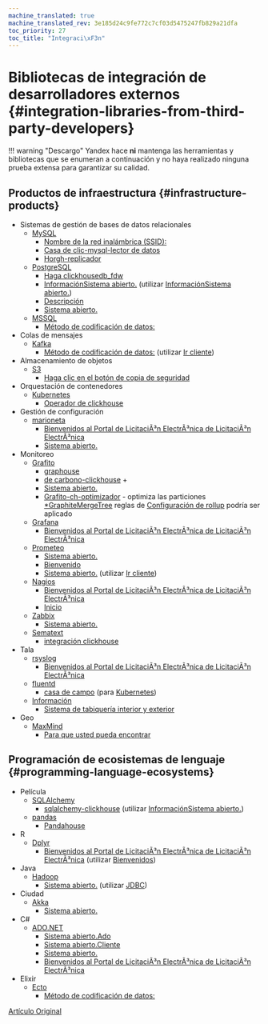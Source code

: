 ```yaml
---
machine_translated: true
machine_translated_rev: 3e185d24c9fe772c7cf03d5475247fb829a21dfa
toc_priority: 27
toc_title: "Integraci\xF3n"
---
```


# Bibliotecas de integración de desarrolladores externos {#integration-libraries-from-third-party-developers}

!!! warning "Descargo"
    Yandex hace **ni** mantenga las herramientas y bibliotecas que se enumeran a continuación y no haya realizado ninguna prueba extensa para garantizar su calidad.

## Productos de infraestructura {#infrastructure-products}

-   Sistemas de gestión de bases de datos relacionales
    -   [MySQL](https://www.mysql.com)
        -   [Nombre de la red inalámbrica (SSID):](https://github.com/sysown/proxysql/wiki/ClickHouse-Support)
        -   [Casa de clic-mysql-lector de datos](https://github.com/Altinity/clickhouse-mysql-data-reader)
        -   [Horgh-replicador](https://github.com/larsnovikov/horgh-replicator)
    -   [PostgreSQL](https://www.postgresql.org)
        -   [Haga clickhousedb\_fdw](https://github.com/Percona-Lab/clickhousedb_fdw)
        -   [InformaciónSistema abierto.](https://github.com/Infinidat/infi.clickhouse_fdw) (utilizar [InformaciónSistema abierto.](https://github.com/Infinidat/infi.clickhouse_orm))
        -   [Descripción](https://github.com/mkabilov/pg2ch)
        -   [Sistema abierto.](https://github.com/adjust/clickhouse_fdw)
    -   [MSSQL](https://en.wikipedia.org/wiki/Microsoft_SQL_Server)
        -   [Método de codificación de datos:](https://github.com/zlzforever/ClickHouseMigrator)
-   Colas de mensajes
    -   [Kafka](https://kafka.apache.org)
        -   [Método de codificación de datos:](https://github.com/housepower/clickhouse_sinker) (utilizar [Ir cliente](https://github.com/kshvakov/clickhouse/))
-   Almacenamiento de objetos
    -   [S3](https://en.wikipedia.org/wiki/Amazon_S3)
        -   [Haga clic en el botón de copia de seguridad](https://github.com/AlexAkulov/clickhouse-backup)
-   Orquestación de contenedores
    -   [Kubernetes](https://kubernetes.io)
        -   [Operador de clickhouse](https://github.com/Altinity/clickhouse-operator)
-   Gestión de configuración
    -   [marioneta](https://puppet.com)
        -   [Bienvenidos al Portal de LicitaciÃ³n ElectrÃ³nica de LicitaciÃ³n ElectrÃ³nica](https://forge.puppet.com/innogames/clickhouse)
        -   [Sistema abierto.](https://forge.puppet.com/mfedotov/clickhouse)
-   Monitoreo
    -   [Grafito](https://graphiteapp.org)
        -   [graphouse](https://github.com/yandex/graphouse)
        -   [de carbono-clickhouse](https://github.com/lomik/carbon-clickhouse) +
        -   [Sistema abierto.](https://github.com/lomik/graphite-clickhouse)
        -   [Grafito-ch-optimizador](https://github.com/innogames/graphite-ch-optimizer) - optimiza las particiones [\*GraphiteMergeTree](../../engines/table_engines/mergetree_family/graphitemergetree.md#graphitemergetree) reglas de [Configuración de rollup](../../engines/table_engines/mergetree_family/graphitemergetree.md#rollup-configuration) podría ser aplicado
    -   [Grafana](https://grafana.com/)
        -   [Bienvenidos al Portal de LicitaciÃ³n ElectrÃ³nica de LicitaciÃ³n ElectrÃ³nica](https://github.com/Vertamedia/clickhouse-grafana)
    -   [Prometeo](https://prometheus.io/)
        -   [Sistema abierto.](https://github.com/f1yegor/clickhouse_exporter)
        -   [Bienvenido](https://github.com/Percona-Lab/PromHouse)
        -   [Sistema abierto.](https://github.com/hot-wifi/clickhouse_exporter) (utilizar [Ir cliente](https://github.com/kshvakov/clickhouse/))
    -   [Nagios](https://www.nagios.org/)
        -   [Bienvenidos al Portal de LicitaciÃ³n ElectrÃ³nica de LicitaciÃ³n ElectrÃ³nica](https://github.com/exogroup/check_clickhouse/)
        -   [Inicio](https://github.com/innogames/igmonplugins/blob/master/src/check_clickhouse.py)
    -   [Zabbix](https://www.zabbix.com)
        -   [Sistema abierto.](https://github.com/Altinity/clickhouse-zabbix-template)
    -   [Sematext](https://sematext.com/)
        -   [integración clickhouse](https://github.com/sematext/sematext-agent-integrations/tree/master/clickhouse)
-   Tala
    -   [rsyslog](https://www.rsyslog.com/)
        -   [Bienvenidos al Portal de LicitaciÃ³n ElectrÃ³nica de LicitaciÃ³n ElectrÃ³nica](https://www.rsyslog.com/doc/master/configuration/modules/omclickhouse.html)
    -   [fluentd](https://www.fluentd.org)
        -   [casa de campo](https://github.com/flant/loghouse) (para [Kubernetes](https://kubernetes.io))
    -   [Información](https://www.sematext.com/logagent)
        -   [Sistema de tabiquería interior y exterior](https://sematext.com/docs/logagent/output-plugin-clickhouse/)
-   Geo
    -   [MaxMind](https://dev.maxmind.com/geoip/)
        -   [Para que usted pueda encontrar](https://github.com/AlexeyKupershtokh/clickhouse-maxmind-geoip)

## Programación de ecosistemas de lenguaje {#programming-language-ecosystems}

-   Película
    -   [SQLAlchemy](https://www.sqlalchemy.org)
        -   [sqlalchemy-clickhouse](https://github.com/cloudflare/sqlalchemy-clickhouse) (utilizar [InformaciónSistema abierto.](https://github.com/Infinidat/infi.clickhouse_orm))
    -   [pandas](https://pandas.pydata.org)
        -   [Pandahouse](https://github.com/kszucs/pandahouse)
-   R
    -   [Dplyr](https://db.rstudio.com/dplyr/)
        -   [Bienvenidos al Portal de LicitaciÃ³n ElectrÃ³nica de LicitaciÃ³n ElectrÃ³nica](https://github.com/IMSMWU/RClickhouse) (utilizar [Bienvenidos](https://github.com/artpaul/clickhouse-cpp))
-   Java
    -   [Hadoop](http://hadoop.apache.org)
        -   [Sistema abierto.](https://github.com/jaykelin/clickhouse-hdfs-loader) (utilizar [JDBC](../../sql_reference/table_functions/jdbc.md))
-   Ciudad
    -   [Akka](https://akka.io)
        -   [Sistema abierto.](https://github.com/crobox/clickhouse-scala-client)
-   C\#
    -   [ADO.NET](https://docs.microsoft.com/en-us/dotnet/framework/data/adonet/ado-net-overview)
        -   [Sistema abierto.Ado](https://github.com/killwort/ClickHouse-Net)
        -   [Sistema abierto.Cliente](https://github.com/DarkWanderer/ClickHouse.Client)
        -   [Sistema abierto.](https://github.com/ilyabreev/ClickHouse.Net)
        -   [Bienvenidos al Portal de LicitaciÃ³n ElectrÃ³nica de LicitaciÃ³n ElectrÃ³nica](https://github.com/ilyabreev/ClickHouse.Net.Migrations)
-   Elixir
    -   [Ecto](https://github.com/elixir-ecto/ecto)
        -   [Método de codificación de datos:](https://github.com/appodeal/clickhouse_ecto)

[Artículo Original](https://clickhouse.tech/docs/en/interfaces/third-party/integrations/) <!--hide-->
